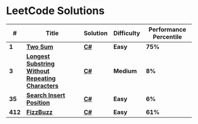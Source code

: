 # LeetCode Solutions

| # | Title | Solution | Difficulty | Performance Percentile |
|---| ----- | -------- | ---------- | ---------------------- |
|**1**| **[Two Sum](https://leetcode.com/problems/two-sum/)** | **[C#](https://github.com/Rion5/LeetCode/blob/master/LeetCode/TwoSums.cs)** | **Easy** | **75%** |
|**3**| **[Longest Substring Without Repeating Characters](https://leetcode.com/problems/longest-substring-without-repeating-characters/)** | **[C#](https://leetcode.com/submissions/detail/186675804/)** | **Medium** | **8%** |
|**35**| **[Search Insert Position](https://leetcode.com/problems/search-insert-position/)** | **[C#](https://leetcode.com/submissions/detail/186846958/)** | **Easy** | **6%**|
|**412**| **[FizzBuzz](https://leetcode.com/problems/fizz-buzz/)** | **[C#](https://leetcode.com/submissions/detail/186686654/)** | **Easy** | **61%**|